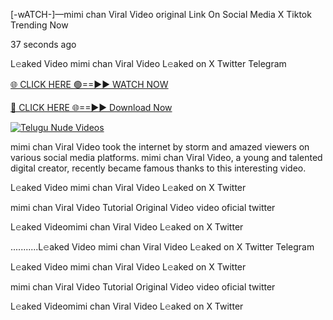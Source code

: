 [-wATCH-]—mimi chan Viral Video original Link On Social Media X Tiktok Trending Now



37 seconds ago

L𝚎aked Video mimi chan Viral Video L𝚎aked on X Twitter Telegram

[🌐 CLICK HERE 🟢==►► WATCH NOW](https://viral-xone.blogspot.com/2025/01/valovideo.html)

[🔴 CLICK HERE 🌐==►► Download Now](https://viral-xone.blogspot.com/2025/01/valovideo.html)

[![Telugu Nude Videos](https://i.imgur.com/dJHk4Zq.gif)](https://viral-xone.blogspot.com/2025/01/valovideo.html)

mimi chan Viral Video took the internet by storm and amazed viewers on various social media platforms. mimi chan Viral Video, a young and talented digital creator, recently became famous thanks to this interesting video.

L𝚎aked Video mimi chan Viral Video L𝚎aked on X Twitter

mimi chan Viral Video Tutorial Original Video video oficial twitter

L𝚎aked Videomimi chan Viral Video L𝚎aked on X Twitter

...........L𝚎aked Video mimi chan Viral Video L𝚎aked on X Twitter Telegram

L𝚎aked Video mimi chan Viral Video L𝚎aked on X Twitter

mimi chan Viral Video Tutorial Original Video video oficial twitter

L𝚎aked Videomimi chan Viral Video L𝚎aked on X Twitter